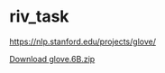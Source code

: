 # riv_task

https://nlp.stanford.edu/projects/glove/

[Download glove.6B.zip](http://nlp.stanford.edu/data/glove.6B.zip)
